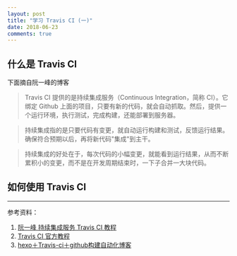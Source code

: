 ```yaml
---
layout: post
title: "学习 Travis CI (一)"
date: 2018-06-23
comments: true
---
```


## 什么是 Travis CI

下面摘自阮一峰的博客
> Travis CI 提供的是持续集成服务（Continuous Integration，简称 CI）。它绑定 Github 上面的项目，只要有新的代码，就会自动抓取。然后，提供一个运行环境，执行测试，完成构建，还能部署到服务器。

> 持续集成指的是只要代码有变更，就自动运行构建和测试，反馈运行结果。确保符合预期以后，再将新代码"集成"到主干。

> 持续集成的好处在于，每次代码的小幅变更，就能看到运行结果，从而不断累积小的变更，而不是在开发周期结束时，一下子合并一大块代码。

## 如何使用 Travis CI

---
参考资料：

1. [阮一峰 持续集成服务 Travis CI 教程](http://www.ruanyifeng.com/blog/2017/12/travis_ci_tutorial.html)
2. [Travis CI 官方教程](https://docs.travis-ci.com/user/gui-and-headless-browsers/)
3. [hexo＋Travis-ci＋github构建自动化博客](https://blog.csdn.net/u012373815/article/details/53574002)